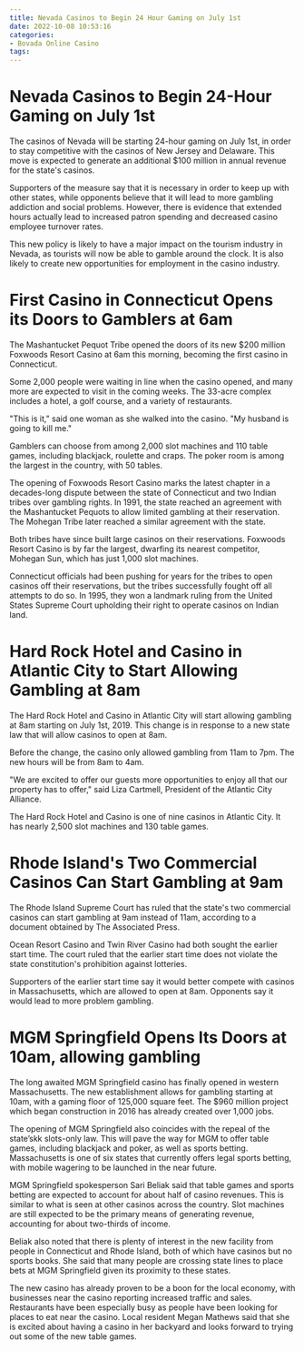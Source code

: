 ```yaml
---
title: Nevada Casinos to Begin 24 Hour Gaming on July 1st
date: 2022-10-08 10:53:16
categories:
- Bovada Online Casino
tags:
---
```



#  Nevada Casinos to Begin 24-Hour Gaming on July 1st

The casinos of Nevada will be starting 24-hour gaming on July 1st, in order to stay competitive with the casinos of New Jersey and Delaware. This move is expected to generate an additional $100 million in annual revenue for the state's casinos.

Supporters of the measure say that it is necessary in order to keep up with other states, while opponents believe that it will lead to more gambling addiction and social problems. However, there is evidence that extended hours actually lead to increased patron spending and decreased casino employee turnover rates.

This new policy is likely to have a major impact on the tourism industry in Nevada, as tourists will now be able to gamble around the clock. It is also likely to create new opportunities for employment in the casino industry.

#  First Casino in Connecticut Opens its Doors to Gamblers at 6am

The Mashantucket Pequot Tribe opened the doors of its new $200 million Foxwoods Resort Casino at 6am this morning, becoming the first casino in Connecticut.

Some 2,000 people were waiting in line when the casino opened, and many more are expected to visit in the coming weeks. The 33-acre complex includes a hotel, a golf course, and a variety of restaurants.

"This is it," said one woman as she walked into the casino. "My husband is going to kill me."

Gamblers can choose from among 2,000 slot machines and 110 table games, including blackjack, roulette and craps. The poker room is among the largest in the country, with 50 tables.

The opening of Foxwoods Resort Casino marks the latest chapter in a decades-long dispute between the state of Connecticut and two Indian tribes over gambling rights. In 1991, the state reached an agreement with the Mashantucket Pequots to allow limited gambling at their reservation. The Mohegan Tribe later reached a similar agreement with the state.

Both tribes have since built large casinos on their reservations. Foxwoods Resort Casino is by far the largest, dwarfing its nearest competitor, Mohegan Sun, which has just 1,000 slot machines.

Connecticut officials had been pushing for years for the tribes to open casinos off their reservations, but the tribes successfully fought off all attempts to do so. In 1995, they won a landmark ruling from the United States Supreme Court upholding their right to operate casinos on Indian land.

#  Hard Rock Hotel and Casino in Atlantic City to Start Allowing Gambling at 8am

The Hard Rock Hotel and Casino in Atlantic City will start allowing gambling at 8am starting on July 1st, 2019. This change is in response to a new state law that will allow casinos to open at 8am.

Before the change, the casino only allowed gambling from 11am to 7pm. The new hours will be from 8am to 4am.

"We are excited to offer our guests more opportunities to enjoy all that our property has to offer," said Liza Cartmell, President of the Atlantic City Alliance.

The Hard Rock Hotel and Casino is one of nine casinos in Atlantic City. It has nearly 2,500 slot machines and 130 table games.

#  Rhode Island's Two Commercial Casinos Can Start Gambling at 9am

The Rhode Island Supreme Court has ruled that the state's two commercial casinos can start gambling at 9am instead of 11am, according to a document obtained by The Associated Press.

Ocean Resort Casino and Twin River Casino had both sought the earlier start time. The court ruled that the earlier start time does not violate the state constitution's prohibition against lotteries.

Supporters of the earlier start time say it would better compete with casinos in Massachusetts, which are allowed to open at 8am. Opponents say it would lead to more problem gambling.

#  MGM Springfield Opens Its Doors at 10am, allowing gambling

The long awaited MGM Springfield casino has finally opened in western Massachusetts. The new establishment allows for gambling starting at 10am, with a gaming floor of 125,000 square feet. The $960 million project which began construction in 2016 has already created over 1,000 jobs.

The opening of MGM Springfield also coincides with the repeal of the state’skk slots-only law. This will pave the way for MGM to offer table games, including blackjack and poker, as well as sports betting. Massachusetts is one of six states that currently offers legal sports betting, with mobile wagering to be launched in the near future.

MGM Springfield spokesperson Sari Beliak said that table games and sports betting are expected to account for about half of casino revenues. This is similar to what is seen at other casinos across the country. Slot machines are still expected to be the primary means of generating revenue, accounting for about two-thirds of income.

Beliak also noted that there is plenty of interest in the new facility from people in Connecticut and Rhode Island, both of which have casinos but no sports books. She said that many people are crossing state lines to place bets at MGM Springfield given its proximity to these states.

The new casino has already proven to be a boon for the local economy, with businesses near the casino reporting increased traffic and sales. Restaurants have been especially busy as people have been looking for places to eat near the casino. Local resident Megan Mathews said that she is excited about having a casino in her backyard and looks forward to trying out some of the new table games.